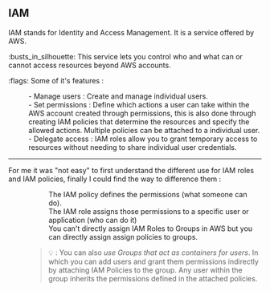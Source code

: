 ## IAM 

IAM stands for Identity and Access Management. It is a service offered by AWS.

<dl>
<dt> :busts_in_silhouette: This service lets you control who and what can or cannot access resources beyond AWS accounts. </dl>
</dt>

<dl>
<dt> :flags: Some of it's features : </dl>
</dl>

<dl>
<dd>- Manage users : Create and manage individual users.</dd>
<dd>- Set permissions : Define which actions a user can take within the AWS account created through permissions, this is also done through creating IAM policies that determine the resources and specify the allowed actions. Multiple policies can be attached to a individual user.</dd>
<dd>- Delegate access : IAM roles allow you to grant temporary access to resources without needing to share individual user credentials.</dd>
</dl>

___
<dl>
<dt> For me it was "not easy" to first understand the different use for IAM roles and IAM policies, finally I could find the way to difference them :</dl>
  <dd>
</dl>

<dl>
<dd>The IAM policy defines the permissions (what someone can do).</dd>
<dd>The IAM role assigns those permissions to a specific user or application (who can do it)</dd>
<dd>You can't directly assign IAM Roles to Groups in AWS but you can directly assign assign policies to groups.</dd>
</dl>

> 💡 : You can also *use Groups that act as containers for users*. In which you can add users and grant them permissions indirectly by attaching IAM Policies to the group. Any user within the group inherits the permissions defined in the attached policies.

